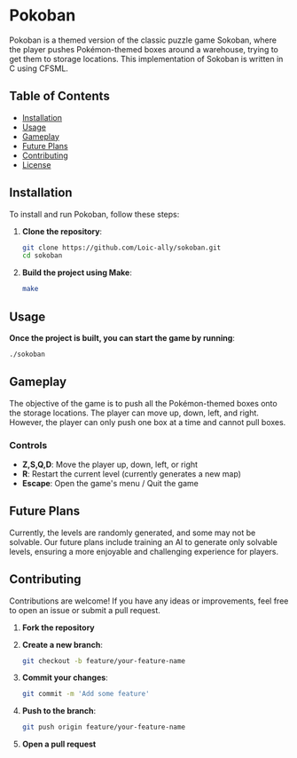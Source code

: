 # Pokoban

Pokoban is a themed version of the classic puzzle game Sokoban, where the player pushes Pokémon-themed boxes around a warehouse, trying to get them to storage locations. This implementation of Sokoban is written in C using CFSML.

## Table of Contents
- [Installation](#installation)
- [Usage](#usage)
- [Gameplay](#gameplay)
- [Future Plans](#future-plans)
- [Contributing](#contributing)
- [License](#license)

## Installation

To install and run Pokoban, follow these steps:

1. **Clone the repository**:
   ```sh
   git clone https://github.com/Loic-ally/sokoban.git
   cd sokoban
   ```

2. **Build the project using Make**:
   ```sh
   make
   ```

## Usage

**Once the project is built, you can start the game by running**:
```sh
./sokoban
```

## Gameplay

The objective of the game is to push all the Pokémon-themed boxes onto the storage locations. The player can move up, down, left, and right. However, the player can only push one box at a time and cannot pull boxes.

### Controls
* **Z,S,Q,D**: Move the player up, down, left, or right
* **R**: Restart the current level (currently generates a new map)
* **Escape**: Open the game's menu / Quit the game

## Future Plans

Currently, the levels are randomly generated, and some may not be solvable. Our future plans include training an AI to generate only solvable levels, ensuring a more enjoyable and challenging experience for players.

## Contributing

Contributions are welcome! If you have any ideas or improvements, feel free to open an issue or submit a pull request.

1. **Fork the repository**
2. **Create a new branch**:
   ```sh
   git checkout -b feature/your-feature-name
   ```

3. **Commit your changes**:
   ```sh
   git commit -m 'Add some feature'
   ```

4. **Push to the branch**:
   ```sh
   git push origin feature/your-feature-name
   ```

5. **Open a pull request**
